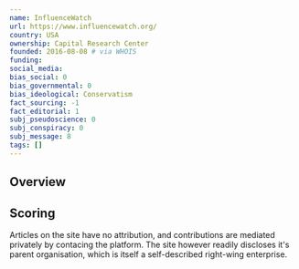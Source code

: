 ```yaml
---
name: InfluenceWatch
url: https://www.influencewatch.org/
country: USA
ownership: Capital Research Center
founded: 2016-08-08 # via WHOIS
funding:
social_media:
bias_social: 0
bias_governmental: 0
bias_ideological: Conservatism
fact_sourcing: -1
fact_editorial: 1
subj_pseudoscience: 0
subj_conspiracy: 0
subj_message: 8
tags: []
---
```


## Overview


## Scoring
Articles on the site have no attribution, and contributions are mediated privately by contacing the platform. The site however readily discloses it's parent organisation, which is itself a self-described right-wing enterprise.
